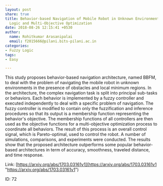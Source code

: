 ```yaml
---
layout: post
share: true
title: Behavior-based Navigation of Mobile Robot in Unknown Environments Using Fuzzy
  Logic and Multi-Objective Optimization
date: 2018-08-26 12:15:41 +0530
author:
  name: Rohitkumar Arasanipalai
  email: f2015666@pilani.bits-pilani.ac.in
categories:
- Fuzzy Logic
tags:
- Easy

---
```

This study proposes behavior-based navigation architecture, named BBFM, to deal with the problem of navigating the mobile robot in unknown environments in the presence of obstacles and local minimum regions. In the architecture, the complex navigation task is split into principal sub-tasks or behaviors. Each behavior is implemented by a fuzzy controller and executed independently to deal with a specific problem of navigation. The fuzzy controller is modified to contain only the fuzzification and inference procedures so that its output is a membership function representing the behavior's objective. The membership functions of all controllers are then used as the objective functions for a multi-objective optimization process to coordinate all behaviors. The result of this process is an overall control signal, which is Pareto-optimal, used to control the robot. A number of simulations, comparisons, and experiments were conducted. The results show that the proposed architecture outperforms some popular behavior-based architectures in term of accuracy, smoothness, traveled distance, and time response.

Link: [https://arxiv.org/abs/1703.03161v1](https://arxiv.org/abs/1703.03161v1 "https://arxiv.org/abs/1703.03161v1")

ID: 72